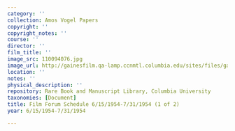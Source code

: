 ```yaml
---
category: ''
collection: Amos Vogel Papers
copyright: ''
copyright_notes: ''
course: ''
director: ''
film_title: ''
image_src: 110094076.jpg
image_url: http://gainesfilm.qa-lamp.ccnmtl.columbia.edu/sites/files/gainesfilm/images/110094076.jpg
location: ''
notes: ''
physical_description: ''
repository: Rare Book and Manuscript Library, Columbia University
taxonomies: [Document]
title: Film Forum Schedule 6/15/1954-7/31/1954 (1 of 2)
year: 6/15/1954-7/31/1954

---
```


